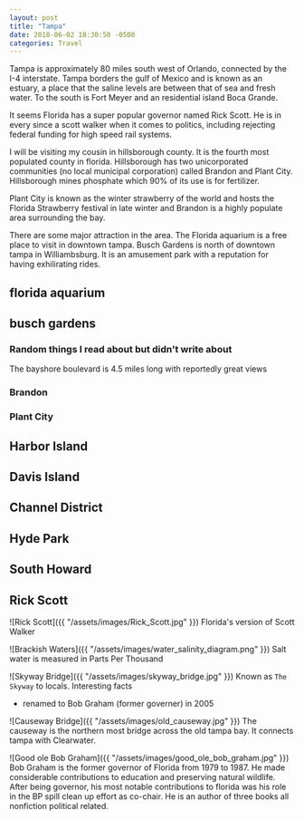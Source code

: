 ```yaml
---
layout: post
title: "Tampa" 
date: 2018-06-02 18:30:50 -0500
categories: Travel 
---
```


Tampa is approximately 80 miles south west of Orlando, connected by the I-4 interstate. Tampa borders the gulf of Mexico and is known as an estuary, a place that the saline levels are between that of sea and fresh water. To the south is Fort Meyer and an residential island Boca Grande.  

It seems Florida has a super popular governor named Rick Scott. He is in every since a scott walker when it comes to politics, including rejecting federal funding for high speed rail systems. 

I will be visiting my cousin in hillsborough county. It is the fourth most populated county in florida. Hillsborough has two unicorporated communities (no local municipal corporation) called Brandon and Plant City. Hillsborough mines phosphate which 90% of its use is for fertilizer. 

Plant City is known as the winter strawberry of the world and hosts the Florida Strawberry festival in late winter and Brandon is a highly populate area surrounding the bay. 

There are some major attraction in the area. The Florida aquarium is a free place to visit in downtown tampa. Busch Gardens is north of downtown tampa in Williambsburg. It is an amusement park with a reputation for having exhilirating rides. 
## florida aquarium

## busch gardens



### Random things I read about but didn't write about  
The bayshore boulevard is 4.5 miles long with reportedly great views

### Brandon 


### Plant City 


## Harbor Island

## Davis Island

## Channel District

## Hyde Park

## South Howard

## Rick Scott
![Rick Scott]({{ "/assets/images/Rick_Scott.jpg" }})
Florida's version of Scott Walker

![Brackish Waters]({{ "/assets/images/water_salinity_diagram.png" }})
Salt water is measured in Parts Per Thousand

![Skyway Bridge]({{ "/assets/images/skyway_bridge.jpg" }})
Known as `The Skyway` to locals. Interesting facts
- renamed to Bob Graham (former governer) in 2005


![Causeway Bridge]({{ "/assets/images/old_causeway.jpg" }})
The causeway is the northern most bridge across the old tampa bay. It connects tampa with Clearwater.

![Good ole Bob Graham]({{ "/assets/images/good_ole_bob_graham.jpg" }})
Bob Graham is the former governor of Florida from 1979 to 1987. He made considerable contributions to education and preserving natural wildlife. After being governor, his most notable contributions to florida was his role in the BP spill clean up effort as co-chair. He is an author of three books all nonfiction political related. 




